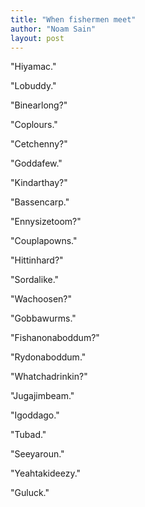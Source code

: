 ```yaml
---
title: "When fishermen meet"
author: "Noam Sain"
layout: post
---
```


"Hiyamac."  
  
"Lobuddy."

"Binearlong?"

"Coplours."

"Cetchenny?"

"Goddafew."

"Kindarthay?"

"Bassencarp."

"Ennysizetoom?"

"Couplapowns."

"Hittinhard?"

"Sordalike."

"Wachoosen?"

"Gobbawurms."

"Fishanonaboddum?"

"Rydonaboddum."

"Whatchadrinkin?"

"Jugajimbeam."

"Igoddago."

"Tubad."

"Seeyaroun."

"Yeahtakideezy."

"Guluck."